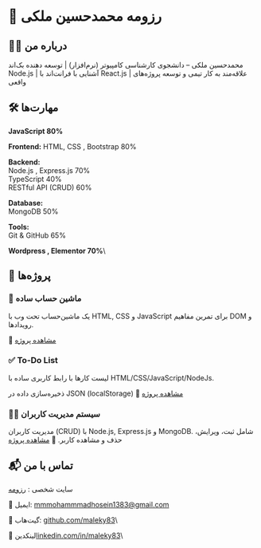 # 📌 رزومه محمدحسین ملکی

## 👨‍💻 درباره من
محمدحسین ملکی – دانشجوی کارشناسی کامپیوتر (نرم‌افزار) | توسعه دهنده بک‌اند Node.js | آشنایی با فرانت‌اند با React.js | علاقه‌مند به کار تیمی و توسعه پروژه‌های واقعی
## 🛠️ مهارت‌ها


**JavaScript 80%**

**Frontend:**
HTML, CSS , Bootstrap 80%

**Backend:**\
Node.js , Express.js 70%\
TypeScript 40%\
RESTful API (CRUD) 60%

**Database:**\
MongoDB 50%

**Tools:**\
Git & GitHub 65%

**Wordpress , Elementor 70%**\
## 🚀 پروژه‌ها

### 🧮 ماشین حساب ساده

یک ماشین‌حساب تحت وب با HTML, CSS و JavaScript برای تمرین مفاهیم DOM و رویدادها.

🔗 [مشاهده پروژه](https://maleky83.github.io/calculator/)


### ✅ To-Do List

لیست کارها با رابط کاربری ساده با HTML/CSS/JavaScript/NodeJs.

ذخیره‌سازی داده در JSON (localStorage)
    🔗 [مشاهده پروژه](https://maleky83.github.io/todo-app/)
    


### 👨‍💻 سیستم مدیریت کاربران

مدیریت کاربران (CRUD) با Node.js, Express.js و MongoDB.
شامل ثبت، ویرایش، حذف و مشاهده کاربر.
    🔗 [مشاهده پروژه](https://maleky83.github.io/controllerUsers/)



## 📬 تماس با من

سایت شخصی : [رزومه](https://maleky83.github.io/resume/)

📧 ایمیل: mmmohammmadhosein1383@gmail.com

🐙 گیت‌هاب: [github.com/maleky83](https://github.com/maleky83)\

🔗 لینکدین[linkedin.com/in/maleky83](https://www.linkedin.com/in/maleky83/)\
